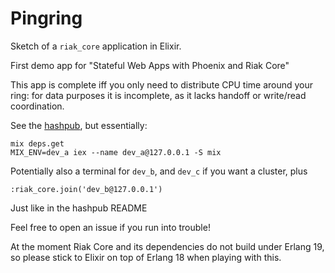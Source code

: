 # Pingring

Sketch of a `riak_core` application in Elixir.

First demo app for "Stateful Web Apps with Phoenix and Riak Core"

This app is complete iff you only need to distribute CPU time around your ring:
for data purposes it is incomplete, as it lacks handoff or write/read
coordination.

See the [hashpub](https://github.com/kanatohodets/hashpub), but essentially:

    mix deps.get
    MIX_ENV=dev_a iex --name dev_a@127.0.0.1 -S mix

Potentially also a terminal for `dev_b`, and `dev_c` if you want a cluster, plus

    :riak_core.join('dev_b@127.0.0.1')

Just like in the hashpub README

Feel free to open an issue if you run into trouble!

At the moment Riak Core and its dependencies do not build under Erlang 19, so
please stick to Elixir on top of Erlang 18 when playing with this.
